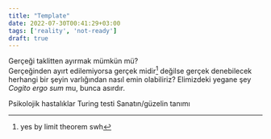 ```yaml
---
title: "Template"
date: 2022-07-30T00:41:29+03:00
tags: ['reality', 'not-ready']
draft: true
---
```

Gerçeği taklitten ayırmak mümkün mü?  
Gerçeğinden ayırt edilemiyorsa gerçek midir[^lmt] değilse
gerçek denebilecek herhangi bir şeyin varlığından nasıl emin
olabiliriz?
Elimizdeki yegane şey _Cogito ergo sum_ mu, bunca asırdır.

Psikolojik hastalıklar
Turing testi
Sanatın/güzelin tanımı

[^lmt]: yes by limit theorem swh

